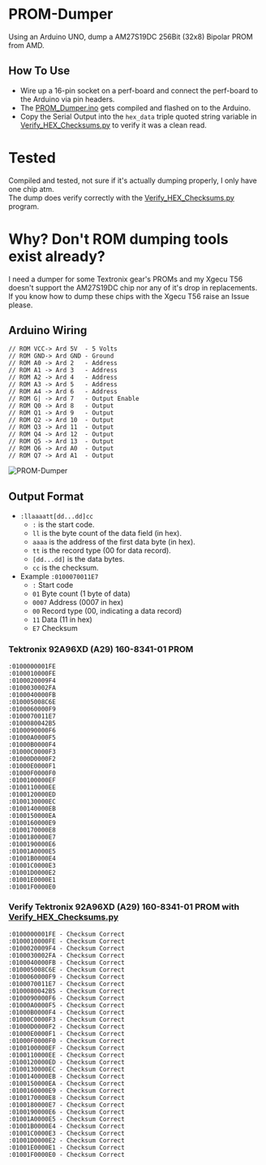 # PROM-Dumper
Using an Arduino UNO, dump a AM27S19DC 256Bit (32x8) Bipolar PROM from AMD.  

## How To Use
- Wire up a 16-pin socket on a perf-board and connect the perf-board to the Arduino via pin headers.
- The [PROM_Dumper.ino](PROM_Dumper.ino) gets compiled and flashed on to the Arduino.  
- Copy the Serial Output into the `hex_data` triple quoted string variable in [Verify_HEX_Checksums.py](Verify_HEX_Checksums.py) to verify it was a clean read.

# Tested
Compiled and tested, not sure if it's actually dumping properly, I only have one chip atm.  
The dump does verify correctly with the [Verify_HEX_Checksums.py](Verify_HEX_Checksums.py) program.

# Why? Don't ROM dumping tools exist already? 
I need a dumper for some Textronix gear's PROMs and my Xgecu T56 doesn't support the AM27S19DC chip nor any of it's drop in replacements.  
If you know how to dump these chips with the Xgecu T56 raise an Issue please.

## Arduino Wiring
```
// ROM VCC-> Ard 5V  - 5 Volts
// ROM GND-> Ard GND - Ground
// ROM A0 -> Ard 2   - Address
// ROM A1 -> Ard 3   - Address
// ROM A2 -> Ard 4   - Address
// ROM A3 -> Ard 5   - Address
// ROM A4 -> Ard 6   - Address
// ROM G| -> Ard 7   - Output Enable
// ROM Q0 -> Ard 8   - Output
// ROM Q1 -> Ard 9   - Output
// ROM Q2 -> Ard 10  - Output
// ROM Q3 -> Ard 11  - Output
// ROM Q4 -> Ard 12  - Output
// ROM Q5 -> Ard 13  - Output
// ROM Q6 -> Ard A0  - Output
// ROM Q7 -> Ard A1  - Output
```
![PROM-Dumper](https://github.com/SaxonRah/PROM-Dumper/blob/main/PROM-Dumper.png?raw=true)

## Output Format
- `:llaaaatt[dd...dd]cc`
  - `:` is the start code.
  - `ll` is the byte count of the data field (in hex).
  - `aaaa` is the address of the first data byte (in hex).
  - `tt` is the record type (00 for data record).
  - `[dd...dd]` is the data bytes.
  - `cc` is the checksum.
- Example `:0100070011E7` 
  - `:` Start code
  - `01` Byte count (1 byte of data)
  - `0007` Address (0007 in hex)
  - `00` Record type (00, indicating a data record)
  - `11` Data (11 in hex)
  - `E7` Checksum

### Tektronix 92A96XD (A29) 160-8341-01 PROM
```
:0100000001FE
:0100010000FE
:0100020009F4
:0100030002FA
:0100040000FB
:010005008C6E
:0100060000F9
:0100070011E7
:0100080042B5
:0100090000F6
:01000A0000F5
:01000B0000F4
:01000C0000F3
:01000D0000F2
:01000E0000F1
:01000F0000F0
:0100100000EF
:0100110000EE
:0100120000ED
:0100130000EC
:0100140000EB
:0100150000EA
:0100160000E9
:0100170000E8
:0100180000E7
:0100190000E6
:01001A0000E5
:01001B0000E4
:01001C0000E3
:01001D0000E2
:01001E0000E1
:01001F0000E0
```

### Verify Tektronix 92A96XD (A29) 160-8341-01 PROM with [Verify_HEX_Checksums.py](Verify_HEX_Checksums.py)
```
:0100000001FE - Checksum Correct
:0100010000FE - Checksum Correct
:0100020009F4 - Checksum Correct
:0100030002FA - Checksum Correct
:0100040000FB - Checksum Correct
:010005008C6E - Checksum Correct
:0100060000F9 - Checksum Correct
:0100070011E7 - Checksum Correct
:0100080042B5 - Checksum Correct
:0100090000F6 - Checksum Correct
:01000A0000F5 - Checksum Correct
:01000B0000F4 - Checksum Correct
:01000C0000F3 - Checksum Correct
:01000D0000F2 - Checksum Correct
:01000E0000F1 - Checksum Correct
:01000F0000F0 - Checksum Correct
:0100100000EF - Checksum Correct
:0100110000EE - Checksum Correct
:0100120000ED - Checksum Correct
:0100130000EC - Checksum Correct
:0100140000EB - Checksum Correct
:0100150000EA - Checksum Correct
:0100160000E9 - Checksum Correct
:0100170000E8 - Checksum Correct
:0100180000E7 - Checksum Correct
:0100190000E6 - Checksum Correct
:01001A0000E5 - Checksum Correct
:01001B0000E4 - Checksum Correct
:01001C0000E3 - Checksum Correct
:01001D0000E2 - Checksum Correct
:01001E0000E1 - Checksum Correct
:01001F0000E0 - Checksum Correct
```
